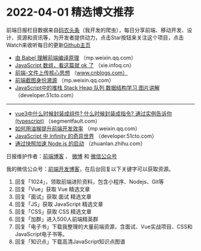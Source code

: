 # 2022-04-01 精选博文推荐

前端日报栏目数据来自[码农头条](https://toutiao.qdkfweb.cn/)（我开发的爬虫），每日分享前端、移动开发、设计、资源和资讯等，为开发者提供动力，点击Star按钮来关注这个项目，点击Watch来收听每日的更新[Github主页](https://github.com/kujian/frontendDaily)
* [由 Babel 理解前端编译原理](https://mp.weixin.qq.com/s?__biz=MzkxNTIwMzU5OQ==&mid=2247492297&idx=1&sn=b2cc48703743f0e3d8de8d49dfa9ac47) （mp.weixin.qq.com）
* [JavaScript 数组，看这篇就 ok 了](https://xie.infoq.cn/article/e9f19fd60eedf059099f5ffae) （xie.infoq.cn）
* [前端-文件上传核心思想](https://www.cnblogs.com/ypSharing/p/16082614.html) （www.cnblogs.com）
* [前端截图身份溯源](https://mp.weixin.qq.com/s?__biz=MzkwODIwMDY2OQ==&mid=2247492766&idx=1&sn=2da6fba510ab32d8980cb3269cc29546) （mp.weixin.qq.com）
* [JavaScript中的堆栈 Stack Heap 队列 数据结构学习 图片讲解](https://developer.51cto.com/article/705398.html) （developer.51cto.com）

***
* [vue3中什么时候封装成组件? 什么时候封装成指令? 通过实例告诉你(typescript)](https://segmentfault.com/a/1190000041636103) （segmentfault.com）
* [如何用油猴提升前端开发效率](https://mp.weixin.qq.com/s?__biz=MzA4Nzg0MDM5Nw==&mid=2247511543&idx=1&sn=c1d51a30548bca1b41bb84c1d37be4bc) （mp.weixin.qq.com）
* [JavaScript 中 Infinity 的奇异世界](https://developer.51cto.com/article/705365.html) （developer.51cto.com）
* [通过快照加速 Node.js 的启动](https://zhuanlan.zhihu.com/p/491212525) （zhuanlan.zhihu.com）

日报维护作者：[前端博客](https://qdkfweb.cn/) 、 [微博](http://weibo.com/kujian) 和 [微信公众号](https://open.weixin.qq.com/qr/code?username=caibaojian_com)

我的微信公众号：[前端开发博客](https://open.weixin.qq.com/qr/code?username=caibaojian_com)，在后台回复以下关键字可以获取资源。

1. 回复「1024」，领取前端进阶资料，包含小程序、Nodejs、Git等
2. 回复「Vue」获取 Vue 精选文章
3. 回复「面试」获取 面试 精选文章
4. 回复「JS」获取 JavaScript 精选文章
5. 回复「CSS」获取 CSS 精选文章
6. 回复「加群」进入500人前端精英群
7. 回复「电子书」下载我整理的大量前端资源，含面试、Vue实战项目、CSS和JavaScript电子书等。
8. 回复「知识点」下载高清JavaScript知识点图谱